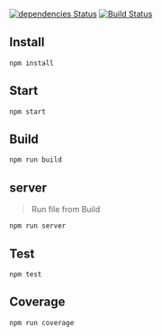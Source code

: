 [![dependencies Status](https://david-dm.org/FabienGreard/ChatGame/status.svg)](https://david-dm.org/FabienGreard/quick-chat)
[![Build Status](https://travis-ci.org/FabienGreard/ChatGame.svg?branch=master)](https://travis-ci.org/FabienGreard/quick-chat)

## Install

`npm install`

## Start

`npm start`

## Build

`npm run build`

## server
> Run file from Build

`npm run server`

## Test

`npm test`

## Coverage

`npm run coverage`
